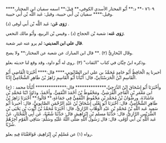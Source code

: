 ٧٦٠٩ -** د:** أَبُو المختار الأسدي الكوفي،** قِيلَ:** اسمه سفيان ابن المختار،**** وقيل:**** سفيان بْن أَبي حبيبة، وقيل: عَبد اللَّه بْن أَبي حبيبة.

**رَوَى عَن:** عَبد اللَّه بْن أَبي أوفى (د) .

**رَوَى عَنه:** شعبة بْن الحجاج (د) ، وقيس بْن الربيع، وأَبُو مالك النخعي.

**قال علي ابن المديني:** لم يرو عنه غير شعبة.

وقَال البُخارِيُّ (٢) .** قال ابن المبارك عن شعبة عن المختار:** ولا يصح.

وذكره ابنُ حِبَّان في كتاب "الثقات" (٣) .روى له أَبُو داود، وقد وقع لنا حديثه بعلو.

أخبرنا بِهِ الْحَافِظُ أَبُو حَامِدٍ مُحَمَّدُ بن علي ابن الصَّابُونِي،**** قال:**** أَخْبَرَنَا الْقَاضِي أَبُو الْقَاسِمِ ابْنُ الْحَرَسْتَانِيِّ، قال: أَنْبَأَنَا أَبُو الْقَاسِمِ زَاهِرُ بْنُ طَاهِرٍ الشَّحَّامِيُّ إِذْنًا.

(ح) : وأَخْبَرَنَا أَبُو إِسْحَاقَ ابْنُ الدَّرَجِيِّ،************** قال:************** أَنْبَأَنَا محمد ابن مَعْمَرِ بْنِ الْفَاخِرِ الْقُرَشِيُّ، ومَحْفُوظُ بْنُ أَحْمَدَ الثَّقَفِيُّ، وأَحْمَدُ، ودَاوُدُ ابْنَا مُحَمَّدِ بْنِ مَاشَاذَةَ، ورِضْوَانُ بْنُ مُحَمَّدِ بْنِ مَحْفُوظٍ الثَّقَفِيُّ فِي جَمَاعَةٍ،** قَالُوا:** أَخْبَرَنَا زَاهِرُ بْنُ طَاهِرٍ الشَّحَّامِيُّ، قال: أَخْبَرَنَا أَبُو يَعْلَى إِسْحَاقُ بْنُ عَبْدِ الرَّحْمَنِ الصَّابِونِيُّ، قال: أخبرنا أَبُو سَعِيد عَبد اللَّهِ بْنُ مُحَمَّدٍ بْنِ عَبْدِ الْوَهَّابِ الرَّازِيُّ، قال: أَخْبَرَنَا مُحَمَّدُ بْنُ أَيُّوبَ بْنِ يَحْيَى بْنِ الضُّرَيْسِ الرَّازِيُّ، قال: حَدَّثَنَا مسلم بْن إِبْرَاهِيمَ، قال: حَدَّثَنَا شُعْبَةُ، عَن أَبِي الْمُخْتَارِ، عَنْ عَبد اللَّهِ بْن أَبي أَوْفَى، قال: قال رَسُولُ اللَّهِ صَلَّى اللَّهُ عَلَيْهِ وسَلَّمَ: سَاقِي الْقَوْمِ آخِرُهُمْ شُرْبًا.

رواه (١) عن مُسْلِمِ بْنِ إِبْرَاهِيمَ، فَوَافَقْنَاهُ فِيهِ بعلو.